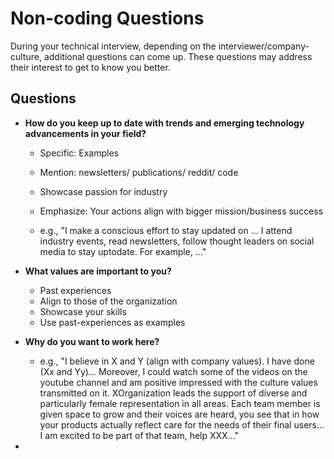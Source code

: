 # Non-coding Questions

During your technical interview, depending on the interviewer/company-culture, additional questions can come up.
These questions may address their interest to get to know you better.

## Questions

- **How do you keep up to date with trends and emerging technology advancements in your field?**

    - Specific: Examples
    - Mention: newsletters/ publications/ reddit/ code
    - Showcase passion for industry
    - Emphasize: Your actions align with bigger mission/business success
    
    - e.g., "I make a conscious effort to stay updated on ...
    I attend industry events, read newsletters, follow thought leaders on social media to stay uptodate.
    For example, ..."

- **What values are important to you?**
  
    - Past experiences
    - Align to those of the organization
    - Showcase your skills
    - Use past-experiences as examples

- **Why do you want to work here?**
    - e.g., "I believe in X and Y (align with company values).
    I have done (Xx and Yy)...
    Moreover, I could watch some of the videos on the youtube channel and am positive impressed with the culture values
    transmitted on it. XOrganization leads the support of diverse and particularly female representation in all areas. Each team member is given space to grow and 
    their voices are heard, you see that in how your products
    actually reflect care for the needs of their final users...
    I am excited to be part of that team, help XXX..."
- 
